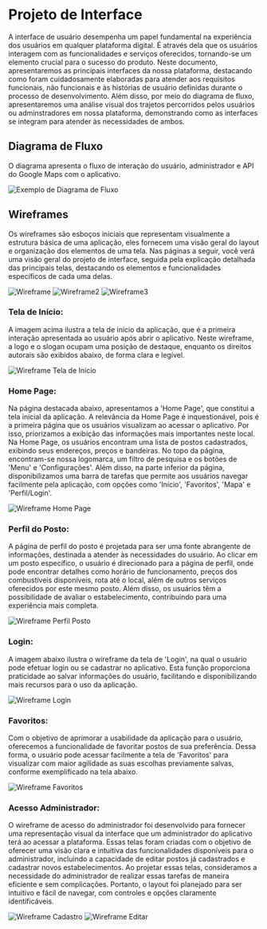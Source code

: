 
# Projeto de Interface

A interface de usuário desempenha um papel fundamental na experiência dos usuários em qualquer plataforma digital. É através dela que os usuários interagem com as funcionalidades e serviços oferecidos, tornando-se um elemento crucial para o sucesso do produto. Neste documento, apresentaremos as principais interfaces da nossa plataforma, destacando como foram cuidadosamente elaboradas para atender aos requisitos funcionais, não funcionais e às histórias de usuário definidas durante o processo de desenvolvimento. Além disso, por meio do diagrama de fluxo, apresentaremos uma análise visual dos trajetos percorridos pelos usuários ou adminstradores em nossa plataforma, demonstrando como as interfaces se integram para atender às necessidades de ambos.

## Diagrama de Fluxo

O diagrama apresenta o fluxo de interação do usuário, administrador e API do Google Maps com o aplicativo.

![Exemplo de Diagrama de Fluxo](img/DiagramaDeFluxoBPMN.png)

## Wireframes

Os wireframes são esboços iniciais que representam visualmente a estrutura básica de uma aplicação, eles fornecem uma visão geral do layout e organização dos elementos de uma tela. Nas páginas a seguir, você verá uma visão geral do projeto de interface, seguida pela explicação detalhada das principais telas, destacando os elementos e funcionalidades específicos de cada uma delas.

![Wireframe](img/interface.png)
![Wireframe2](img/interface2.png) 
![Wireframe3](img/interface3.png)

### Tela de Início:
A imagem acima ilustra a tela de início da aplicação, que é a primeira interação apresentada ao usuário após abrir o aplicativo. Neste wireframe, a logo e o slogan ocupam uma posição de destaque, enquanto os direitos autorais são exibidos abaixo, de forma clara e legível.

![Wireframe Tela de Início](img/wireTelaInicio.png)

### Home Page:
Na página destacada abaixo, apresentamos a 'Home Page', que constitui a tela inicial da aplicação. A relevância da Home Page é inquestionável, pois é a primeira página que os usuários visualizam ao acessar o aplicativo. Por isso, priorizamos a exibição das informações mais importantes neste local. Na Home Page, os usuários encontram uma lista de postos cadastrados, exibindo seus endereços, preços e bandeiras. No topo da página, encontram-se nossa logomarca, um filtro de pesquisa e os botões de 'Menu' e 'Configurações'. Além disso, na parte inferior da página, disponibilizamos uma barra de tarefas que permite aos usuários navegar facilmente pela aplicação, com opções como 'Início', 'Favoritos', 'Mapa' e 'Perfil/Login'.

![Wireframe Home Page](img/wireHome.png)

### Perfil do Posto:
A página de perfil do posto é projetada para ser uma fonte abrangente de informações, destinada a atender às necessidades do usuário. Ao clicar em um posto específico, o usuário é direcionado para a página de perfil, onde pode encontrar detalhes como horário de funcionamento, preços dos combustíveis disponíveis, rota até o local, além de outros serviços oferecidos por este mesmo posto. Além disso, os usuários têm a possibilidade de avaliar o estabelecimento, contribuindo para uma experiência mais completa.

![Wireframe Perfil Posto](img/wirePerfilPosto.png)

### Login:
A imagem abaixo ilustra o wireframe da tela de 'Login', na qual o usuário pode efetuar login ou se cadastrar no aplicativo. Esta função proporciona praticidade ao salvar informações do usuário, facilitando e disponibilizando mais recursos para o uso da aplicação.

![Wireframe Login](img/wireLogin.png)

### Favoritos:
Com o objetivo de aprimorar a usabilidade da aplicação para o usuário, oferecemos a funcionalidade de favoritar postos de sua preferência. Dessa forma, o usuário pode acessar facilmente a tela de 'Favoritos' para visualizar com maior agilidade as suas escolhas previamente salvas, conforme exemplificado na tela abaixo.

![Wireframe Favoritos](img/wireFavoritos.png)

 ### Acesso Administrador:
O wireframe de acesso do administrador foi desenvolvido para fornecer uma representação visual da interface que um administrador do aplicativo terá ao acessar a plataforma. Essas telas foram criadas com o objetivo de oferecer uma visão clara e intuitiva das funcionalidades disponíveis para o administrador, incluindo a capacidade de editar postos já cadastrados e cadastrar novos estabelecimentos. Ao projetar essas telas, consideramos a necessidade do administrador de realizar essas tarefas de maneira eficiente e sem complicações. Portanto, o layout foi planejado para ser intuitivo e fácil de navegar, com controles e opções claramente identificáveis.

![Wireframe Cadastro](img/CadastADM.png) ![Wireframe Editar](img/EditarADM.png)


